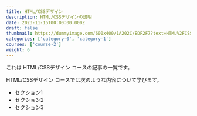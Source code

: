 ```yaml
---
title: HTML/CSSデザイン
description: HTML/CSSデザインの説明
date: 2023-11-15T00:00:00.000Z
draft: false
thumbnail: https://dummyimage.com/600x400/1A202C/EDF2F7?text=HTML%2FCSS%E3%83%87%E3%82%B6%E3%82%A4%E3%83%B3
categories: ['category-0', 'category-1']
courses: ['course-2']
weight: 6
---
```


これは HTML/CSSデザイン コースの記事の一覧です。

  HTML/CSSデザイン コースでは次のような内容について学びます。

  - セクション1
  - セクション2
  - セクション3
